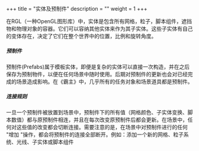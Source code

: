 +++
title = "实体及预制件"
description = ""
weight = 1
+++


在RGL（一种OpenGL图形库）中，实体是包含所有网格，粒子，脚本组件，遮挡物和物理对象的容器。它们可以容纳其他实体来作为其子实体。这些子实体有自己的变体存在，决定了它们在整个世界中的位置，比例和旋转角度。

##### 预制件

预制件(Prefabs)属于模板实体，即便是复杂的实体可以直接一次构造，并在之后保存为预制物件，以便在任何场景中随时使用。后期对预制件的更新也会对已经完成的场景造成影响。在《霸主》中，几乎所有的任务对象和场景道具都是预制件。

##### 连接规则

一旦一个预制件被放置到场景中，预制件下的所有值（网格颜色、子实体变换、脚本数值）都与原预制件相连，并且在每次改变原预制件后都会更新。在场景中，任何对这些值的改变都会切断连接。需要注意的是，在场景中对预制件进行的任何 "增加 "操作，都会将预制件的连接全部断开。例如：添加一个新的网格、粒子系统、光线、子实体或脚本组件
